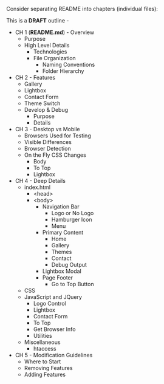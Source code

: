 Consider separating README into chapters (individual files):

This is a **DRAFT** outline - 

* CH 1 (**README.md**) - Overview
  * Purpose
  * High Level Details
    * Technologies
    * File Organization
      * Naming Conventions
      * Folder Hierarchy
* CH 2 - Features
  * Gallery
  * Lightbox
  * Contact Form
  * Theme Switch
  * Develop & Debug
    * Purpose
    * Details
* CH 3 - Desktop vs Mobile
  * Browsers Used for Testing
  * Visible Differences
  * Browser Detection
  * On the Fly CSS Changes
    * Body
    * To Top
    * Lightbox
* CH 4 - Deep Details
  * index.html
    * &#60;head&#62;
    * &#60;body&#62;
      * Navigation Bar
        * Logo or No Logo
        * Hamburger Icon
        * Menu
      * Primary Content
        * Home
        * Gallery
        * Themes
        * Contact
        * Debug Output
      * Lightbox Modal
      * Page Footer
         * Go to Top Button
  * CSS 
  * JavaScript and JQuery
    * Logo Control
    * Lightbox
    * Contact Form 
    * To Top
    * Get Browser Info
    * Utilities
  * Miscellaneous
    * htaccess
* CH 5 - Modification Guidelines
  * Where to Start
  * Removing Features
  * Adding Features
